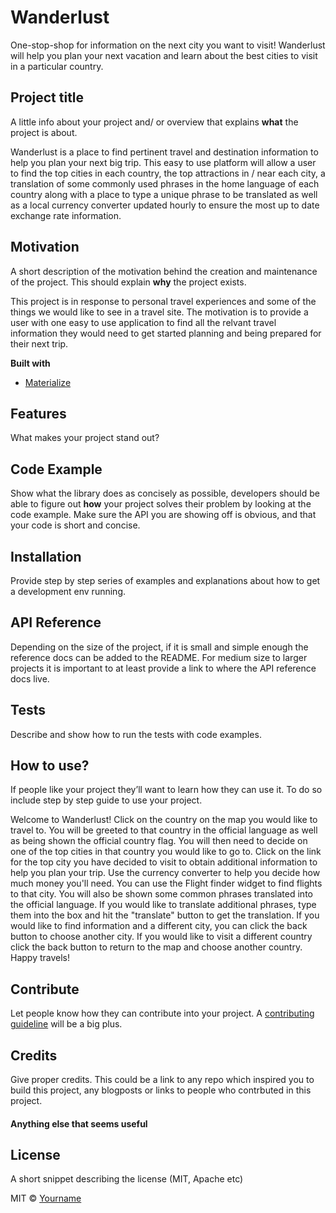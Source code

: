 # Wanderlust
One-stop-shop for information on the next city you want to visit! Wanderlust will help you plan your next vacation and learn about the best cities to visit in a particular country. 

## Project title
A little info about your project and/ or overview that explains **what** the project is about.

Wanderlust is a place to find pertinent travel and destination information to help you plan your next big trip. This easy to use platform will allow a user to find the top cities in each country, the top attractions in / near each city, a translation of some commonly used phrases in the home language of each country along with a place to type a unique phrase to be translated as well as a local currency converter updated hourly to ensure the most up to date exchange rate information. 

## Motivation
A short description of the motivation behind the creation and maintenance of the project. This should explain **why** the project exists.

This project is in response to personal travel experiences and some of the things we would like to see in a travel site. The motivation is to provide a user with one easy to use application to find all the relvant travel information they would need to get started planning and being prepared for their next trip.  

<b>Built with</b>
- [Materialize](http://materializecss.com/)

## Features
What makes your project stand out?

## Code Example
Show what the library does as concisely as possible, developers should be able to figure out **how** your project solves their problem by looking at the code example. Make sure the API you are showing off is obvious, and that your code is short and concise.

## Installation
Provide step by step series of examples and explanations about how to get a development env running.

## API Reference

Depending on the size of the project, if it is small and simple enough the reference docs can be added to the README. For medium size to larger projects it is important to at least provide a link to where the API reference docs live.

## Tests
Describe and show how to run the tests with code examples.

## How to use?
If people like your project they’ll want to learn how they can use it. To do so include step by step guide to use your project.

Welcome to Wanderlust! Click on the country on the map you would like to travel to. You will be greeted to that country in the official language as well as being shown the official country flag. You will then need to decide on one of the top cities in that country you would like to go to. Click on the link for the top city you have decided to visit to obtain additional information to help you plan your trip. Use the currency converter to help you decide how much money you'll need. You can use the Flight finder widget to find flights to that city. You will also be shown some common phrases translated into the official language. If you would like to translate additional phrases, type them into the box and hit the "translate" button to get the translation. If you would like to find information and a different city, you can click the back button to choose another city. If you would like to visit a different country click the back button to return to the map and choose another country. Happy travels! 

## Contribute

Let people know how they can contribute into your project. A [contributing guideline](https://github.com/zulip/zulip-electron/blob/master/CONTRIBUTING.md) will be a big plus.

## Credits
Give proper credits. This could be a link to any repo which inspired you to build this project, any blogposts or links to people who contrbuted in this project. 

#### Anything else that seems useful

## License
A short snippet describing the license (MIT, Apache etc)

MIT © [Yourname]()